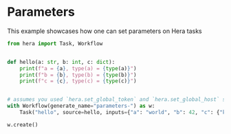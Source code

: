 # Parameters

This example showcases how one can set parameters on Hera tasks

```python
from hera import Task, Workflow


def hello(a: str, b: int, c: dict):
    print(f"a = {a}, type(a) = {type(a)}")
    print(f"b = {b}, type(b) = {type(b)}")
    print(f"c = {c}, type(c) = {type(c)}")


# assumes you used `hera.set_global_token` and `hera.set_global_host` so that the workflow can be submitted
with Workflow(generate_name="parameters-") as w:
    Task("hello", source=hello, inputs={"a": "world", "b": 42, "c": {"k": "v"}})

w.create()
```
